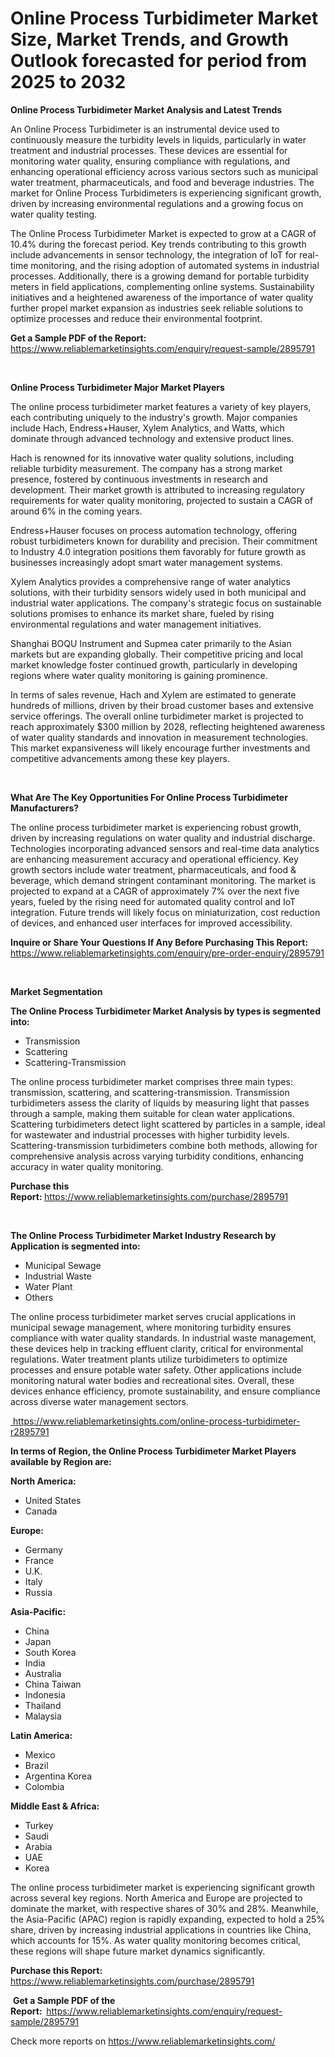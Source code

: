 <p><h1>Online Process Turbidimeter Market Size, Market Trends, and Growth Outlook forecasted for period from 2025 to 2032</h1></p><p><strong>Online Process Turbidimeter Market Analysis and Latest Trends</strong></p>
<p><p>An Online Process Turbidimeter is an instrumental device used to continuously measure the turbidity levels in liquids, particularly in water treatment and industrial processes. These devices are essential for monitoring water quality, ensuring compliance with regulations, and enhancing operational efficiency across various sectors such as municipal water treatment, pharmaceuticals, and food and beverage industries. The market for Online Process Turbidimeters is experiencing significant growth, driven by increasing environmental regulations and a growing focus on water quality testing.</p><p>The Online Process Turbidimeter Market is expected to grow at a CAGR of 10.4% during the forecast period. Key trends contributing to this growth include advancements in sensor technology, the integration of IoT for real-time monitoring, and the rising adoption of automated systems in industrial processes. Additionally, there is a growing demand for portable turbidity meters in field applications, complementing online systems. Sustainability initiatives and a heightened awareness of the importance of water quality further propel market expansion as industries seek reliable solutions to optimize processes and reduce their environmental footprint.</p></p>
<p><strong>Get a Sample PDF of the Report:&nbsp;</strong> <a href="https://www.reliablemarketinsights.com/enquiry/request-sample/2895791?utm_campaign=2221&utm_medium=2&utm_source=Github&utm_content=ia&utm_term=15032025&utm_id=online-process-turbidimeter">https://www.reliablemarketinsights.com/enquiry/request-sample/2895791</a></p>
<p>&nbsp;</p>
<p><strong>Online Process Turbidimeter Major Market Players</strong></p>
<p><p>The online process turbidimeter market features a variety of key players, each contributing uniquely to the industry's growth. Major companies include Hach, Endress+Hauser, Xylem Analytics, and Watts, which dominate through advanced technology and extensive product lines.</p><p>Hach is renowned for its innovative water quality solutions, including reliable turbidity measurement. The company has a strong market presence, fostered by continuous investments in research and development. Their market growth is attributed to increasing regulatory requirements for water quality monitoring, projected to sustain a CAGR of around 6% in the coming years.</p><p>Endress+Hauser focuses on process automation technology, offering robust turbidimeters known for durability and precision. Their commitment to Industry 4.0 integration positions them favorably for future growth as businesses increasingly adopt smart water management systems.</p><p>Xylem Analytics provides a comprehensive range of water analytics solutions, with their turbidity sensors widely used in both municipal and industrial water applications. The company's strategic focus on sustainable solutions promises to enhance its market share, fueled by rising environmental regulations and water management initiatives.</p><p>Shanghai BOQU Instrument and Supmea cater primarily to the Asian markets but are expanding globally. Their competitive pricing and local market knowledge foster continued growth, particularly in developing regions where water quality monitoring is gaining prominence.</p><p>In terms of sales revenue, Hach and Xylem are estimated to generate hundreds of millions, driven by their broad customer bases and extensive service offerings. The overall online turbidimeter market is projected to reach approximately $300 million by 2028, reflecting heightened awareness of water quality standards and innovation in measurement technologies. This market expansiveness will likely encourage further investments and competitive advancements among these key players.</p></p>
<p>&nbsp;</p>
<p><strong>What Are The Key Opportunities For Online Process Turbidimeter Manufacturers?</strong></p>
<p><p>The online process turbidimeter market is experiencing robust growth, driven by increasing regulations on water quality and industrial discharge. Technologies incorporating advanced sensors and real-time data analytics are enhancing measurement accuracy and operational efficiency. Key growth sectors include water treatment, pharmaceuticals, and food & beverage, which demand stringent contaminant monitoring. The market is projected to expand at a CAGR of approximately 7% over the next five years, fueled by the rising need for automated quality control and IoT integration. Future trends will likely focus on miniaturization, cost reduction of devices, and enhanced user interfaces for improved accessibility.</p></p>
<p><strong>Inquire or Share Your Questions If Any Before Purchasing This Report:</strong> <a href="https://www.reliablemarketinsights.com/enquiry/pre-order-enquiry/2895791?utm_campaign=2221&utm_medium=2&utm_source=Github&utm_content=ia&utm_term=15032025&utm_id=online-process-turbidimeter">https://www.reliablemarketinsights.com/enquiry/pre-order-enquiry/2895791</a></p>
<p>&nbsp;</p>
<p><strong>Market Segmentation</strong></p>
<p><strong>The Online Process Turbidimeter Market Analysis by types is segmented into:</strong></p>
<p><ul><li>Transmission</li><li>Scattering</li><li>Scattering-Transmission</li></ul></p>
<p><p>The online process turbidimeter market comprises three main types: transmission, scattering, and scattering-transmission. Transmission turbidimeters assess the clarity of liquids by measuring light that passes through a sample, making them suitable for clean water applications. Scattering turbidimeters detect light scattered by particles in a sample, ideal for wastewater and industrial processes with higher turbidity levels. Scattering-transmission turbidimeters combine both methods, allowing for comprehensive analysis across varying turbidity conditions, enhancing accuracy in water quality monitoring.</p></p>
<p><strong>Purchase this Report:&nbsp;</strong><a href="https://www.reliablemarketinsights.com/purchase/2895791?utm_campaign=2221&utm_medium=2&utm_source=Github&utm_content=ia&utm_term=15032025&utm_id=online-process-turbidimeter">https://www.reliablemarketinsights.com/purchase/2895791</a></p>
<p>&nbsp;</p>
<p><strong>The Online Process Turbidimeter Market Industry Research by Application is segmented into:</strong></p>
<p><ul><li>Municipal Sewage</li><li>Industrial Waste</li><li>Water Plant</li><li>Others</li></ul></p>
<p><p>The online process turbidimeter market serves crucial applications in municipal sewage management, where monitoring turbidity ensures compliance with water quality standards. In industrial waste management, these devices help in tracking effluent clarity, critical for environmental regulations. Water treatment plants utilize turbidimeters to optimize processes and ensure potable water safety. Other applications include monitoring natural water bodies and recreational sites. Overall, these devices enhance efficiency, promote sustainability, and ensure compliance across diverse water management sectors.</p></p>
<p><a href="https://www.reliablemarketinsights.com/online-process-turbidimeter-r2895791?utm_campaign=2221&utm_medium=2&utm_source=Github&utm_content=ia&utm_term=15032025&utm_id=online-process-turbidimeter">&nbsp;https://www.reliablemarketinsights.com/online-process-turbidimeter-r2895791</a></p>
<p><strong>In terms of Region, the Online Process Turbidimeter Market Players available by Region are:</strong></p>
<p>
    <p> <strong> North America: </strong>
        <ul>
            <li>United States</li>
            <li>Canada</li>
        </ul>
        </p> 
    <p> <strong> Europe: </strong>
        <ul>
            <li>Germany</li>
            <li>France</li>
            <li>U.K.</li>
            <li>Italy</li>
            <li>Russia</li>
        </ul>
        </p> 
    <p> <strong> Asia-Pacific: </strong>
        <ul>
            <li>China</li>
            <li>Japan</li>
            <li>South Korea</li>
            <li>India</li>
            <li>Australia</li>
            <li>China Taiwan</li>
            <li>Indonesia</li>
            <li>Thailand</li>
            <li>Malaysia</li>
        </ul>
        </p> 
    <p> <strong> Latin America: </strong>
        <ul>
            <li>Mexico</li>
            <li>Brazil</li>
            <li>Argentina Korea</li>
            <li>Colombia</li>
        </ul>
        </p> 
    <p> <strong> Middle East & Africa: </strong>
        <ul>
            <li>Turkey</li>
            <li>Saudi</li>
            <li>Arabia</li>
            <li>UAE</li>
            <li>Korea</li>
        </ul>
    </p>
    </p>
<p><p>The online process turbidimeter market is experiencing significant growth across several key regions. North America and Europe are projected to dominate the market, with respective shares of 30% and 28%. Meanwhile, the Asia-Pacific (APAC) region is rapidly expanding, expected to hold a 25% share, driven by increasing industrial applications in countries like China, which accounts for 15%. As water quality monitoring becomes critical, these regions will shape future market dynamics significantly.</p></p>
<p><strong>Purchase this Report: </strong><a href="https://www.reliablemarketinsights.com/purchase/2895791?utm_campaign=2221&utm_medium=2&utm_source=Github&utm_content=ia&utm_term=15032025&utm_id=online-process-turbidimeter">https://www.reliablemarketinsights.com/purchase/2895791</a></p>
<p>&nbsp;<strong>Get a Sample PDF of the Report:&nbsp;&nbsp;</strong><a href="https://www.reliablemarketinsights.com/enquiry/request-sample/2895791?utm_campaign=2221&utm_medium=2&utm_source=Github&utm_content=ia&utm_term=15032025&utm_id=online-process-turbidimeter">https://www.reliablemarketinsights.com/enquiry/request-sample/2895791</a></p>
<p><strong></strong></p>
<p>Check more reports on <a href="https://www.reliablemarketinsights.com/?utm_campaign=2221&utm_medium=2&utm_source=Github&utm_content=ia&utm_term=15032025&utm_id=online-process-turbidimeter">https://www.reliablemarketinsights.com/</a></p>